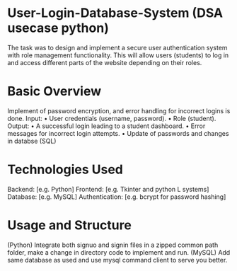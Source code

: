 # User-Login-Database-System (DSA usecase python)
The task was to design and implement a secure user authentication system with role
management functionality. This will allow users (students) to log in and
access different parts of the website depending on their roles. 

# Basic Overview
Implement of password encryption, and error handling for incorrect logins is done.
Input:
• User credentials (username, password).
• Role (student).
Output:
• A successful login leading to a student dashboard.
• Error messages for incorrect login attempts.
• Update of passwords and changes in databse (SQL)

# Technologies Used
Backend: [e.g. Python]
Frontend: [e.g. Tkinter and python L systems]
Database: [e.g. MySQL]
Authentication: [e.g. bcrypt for password hashing]

# Usage and Structure
(Python) Integrate both signuo and signin files in a zipped common path folder, make a change in directory code to implement and run.
(MySQL) Add same database as used and use mysql command client to serve you better.

